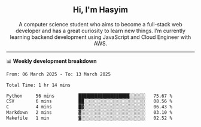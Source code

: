 <h2 align="center">Hi, I'm Hasyim</h2>

<p align="center">A computer science student who aims to become a full-stack web developer and has a great curiosity to learn new things. I’m currently learning backend development using JavaScript and Cloud Engineer with AWS.</p>

---

📊 **Weekly development breakdown**

<!--START_SECTION:waka-->

```txt
From: 06 March 2025 - To: 13 March 2025

Total Time: 1 hr 14 mins

Python     56 mins         ███████████████████░░░░░░   75.67 %
CSV        6 mins          ██░░░░░░░░░░░░░░░░░░░░░░░   08.56 %
C          4 mins          █▓░░░░░░░░░░░░░░░░░░░░░░░   06.43 %
Markdown   2 mins          ▓░░░░░░░░░░░░░░░░░░░░░░░░   03.10 %
Makefile   1 min           ▓░░░░░░░░░░░░░░░░░░░░░░░░   02.52 %
```

<!--END_SECTION:waka-->

<!-- - You can reach me on **hasyim11c@gmail.com** -->
